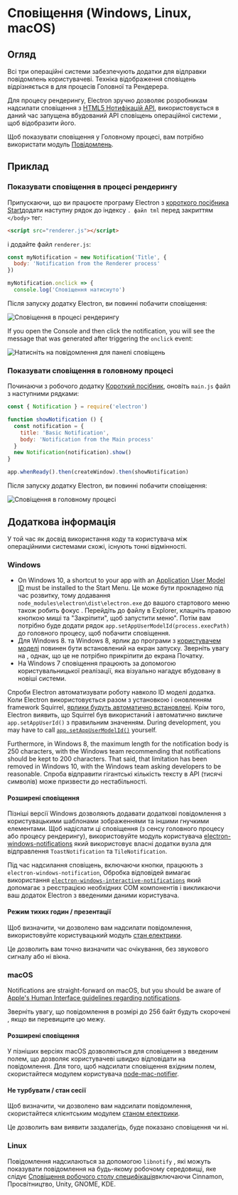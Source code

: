 # Сповіщення (Windows, Linux, macOS)

## Огляд

Всі три операційні системи забезпечують додатки для відправки повідомлень користувачеві. Техніка відображення сповіщень відрізняється в для процесів Головної та Рендерера.

Для процесу рендерингу, Electron зручно дозволяє розробникам надсилати сповіщення з [HTML5 Нотифікацій API](https://notifications.spec.whatwg.org/), використовується в даний час запущена вбудований API сповіщень операційної системи , щоб відобразити його.

Щоб показувати сповіщення у Головному процесі, вам потрібно використати модуль [Повідомлень](../api/notification.md).

## Приклад

### Показувати сповіщення в процесі рендерингу

Припускаючи, що ви працюєте програму Electron з [короткого посібника Start](quick-start.md)додати наступну рядок до індексу `. файл tml` перед закриттям `</body>` тег:

```html
<script src="renderer.js"></script>
```

і додайте файл `renderer.js`:

```js
const myNotification = new Notification('Title', {
  body: 'Notification from the Renderer process'
})

myNotification.onclick => {
  console.log('Сповіщення натиснуто')

```

Після запуску додатку Electron, ви повинні побачити сповіщення:

![Сповіщення в процесі рендерингу](../images/notification-renderer.png)

If you open the Console and then click the notification, you will see the message that was generated after triggering the `onclick` event:

![Натисніть на повідомлення для панелі сповіщень](../images/message-notification-renderer.png)

### Показувати сповіщення в головному процесі

Починаючи з робочого додатку [Короткий посібник](quick-start.md), оновіть `main.js` файл з наступними рядками:

```js
const { Notification } = require('electron')

function showNotification () {
  const notification = {
    title: 'Basic Notification',
    body: 'Notification from the Main process'
  }
  new Notification(notification).show()
}

app.whenReady().then(createWindow).then(showNotification)
```

Після запуску додатку Electron, ви повинні побачити сповіщення:

![Сповіщення в головному процесі](../images/notification-main.png)

## Додаткова інформація

У той час як досвід використання коду та користувача між операційними системами схожі, існують тонкі відмінності.

### Windows

* On Windows 10, a shortcut to your app with an [Application User Model ID](https://msdn.microsoft.com/en-us/library/windows/desktop/dd378459(v=vs.85).aspx) must be installed to the Start Menu. Це може бути прокладено під час розвитку, тому додавання `node_modules\electron\dist\electron.exe` до вашого стартового меню також робить фокус . Перейдіть до файлу в Explorer, клацніть правою кнопкою миші та "Закріпити", щоб запустити меню". Потім вам потрібно буде додати рядок `app.setAppUserModelId(process.execPath)` до головного процесу, щоб побачити сповіщення.
* Для Windows 8. та Windows 8, ярлик до програми з [користувачем моделі](https://msdn.microsoft.com/en-us/library/windows/desktop/dd378459(v=vs.85).aspx) повинен бути встановлений на екран запуску. Зверніть увагу на , однак, що це не потрібно прикріпити до екрана Початку.
* На Windows 7 сповіщення працюють за допомогою користувальницької реалізації, яка візуально нагадує вбудовану в новіші системи.

Спроби Electron автоматизувати роботу навколо ID моделі додатка. Коли Electron використовується разом з установкою і оновленням framework Squirrel, [ярлики будуть автоматично встановлені](https://github.com/electron/windows-installer/blob/master/README.md#handling-squirrel-events). Крім того, Electron виявить, що Squirrel був використаний і автоматично викличе `app.setAppUserId()` з правильним значенням. During development, you may have to call [`app.setAppUserModelId()`](../api/app.md#appsetappusermodelidid-windows) yourself.

Furthermore, in Windows 8, the maximum length for the notification body is 250 characters, with the Windows team recommending that notifications should be kept to 200 characters. That said, that limitation has been removed in Windows 10, with the Windows team asking developers to be reasonable. Спроба відправити гігантські кількість тексту в API (тисячі символів) може призвести до нестабільності.

#### Розширені сповіщення

Пізніші версії Windows дозволяють додавати додаткові повідомлення з користувацькими шаблонами зображеннями та іншими гнучкими елементами. Щоб надіслати ці сповіщення (з сенсу головного процесу або процесу рендерингу), використовуйте модуль користувача [electron-windows-notifications](https://github.com/felixrieseberg/electron-windows-notifications) який використовує власні додатки вузла для відправлення `ToastNotification` та `TileNotification`.

Під час надсилання сповіщень, включаючи кнопки, працюють з `electron-windows-notification`, Обробка відповідей вимагає використання [`electron-windows-interactive-notifications`](https://github.com/felixrieseberg/electron-windows-interactive-notifications) який допомагає з реєстрацією необхідних COM компонентів і викликаючи ваш додаток Electron з введеними даними користувача.

#### Режим тихих годин / презентації

Щоб визначити, чи дозволено вам надсилати повідомлення, використовуйте користувацький модуль [стан електрики](https://github.com/felixrieseberg/electron-notification-state).

Це дозволить вам точно визначити час очікування, без звукового сигналу або ні вікна.

### macOS

Notifications are straight-forward on macOS, but you should be aware of [Apple's Human Interface guidelines regarding notifications](https://developer.apple.com/macos/human-interface-guidelines/system-capabilities/notifications/).

Зверніть увагу, що повідомлення в розмірі до 256 байт будуть скорочені , якщо ви перевищите цю межу.

#### Розширені сповіщення

У пізніших версіях macOS дозволяються для сповіщення з введеним полем, що дозволяє користувачеві швидко відповідати на повідомлення. Для того, щоб надсилати сповіщення вхідним полем, скористайтеся модулем користувача [node-mac-notifier](https://github.com/CharlieHess/node-mac-notifier).

#### Не турбувати / стан сесії

Щоб визначити, чи дозволено вам надсилати повідомлення, скористайтеся клієнтським модулем [станом електрики](https://github.com/felixrieseberg/electron-notification-state).

Це дозволить вам виявити заздалегідь, буде показано сповіщення чи ні.

### Linux

Повідомлення надсилаються за допомогою `libnotify` , які можуть показувати повідомлення на будь-якому робочому середовищі, яке слідує [Сповіщення робочого столу специфікація](https://developer.gnome.org/notification-spec/)включаючи Cinnamon, Просвітництво, Unity, GNOME, KDE.

